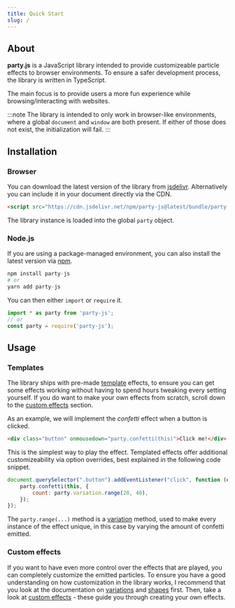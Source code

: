 ```yaml
---
title: Quick Start
slug: /
---
```


## About

**party.js** is a JavaScript library intended to provide customizeable particle effects to browser environments. To ensure a safer development process, the library is written in TypeScript.

The main focus is to provide users a more fun experience while browsing/interacting with websites.

:::note
The library is intended to only work in browser-like environments, where a global `document` and `window` are both present. If either of those does not exist, the initialization will fail.
:::

## Installation

### Browser

You can download the latest version of the library from [jsdelivr](https://www.jsdelivr.com/package/npm/party-js). Alternatively you can include it in your document directly via the CDN.

```html
<script src="https://cdn.jsdelivr.net/npm/party-js@latest/bundle/party.min.js"></script>
```

The library instance is loaded into the global `party` object.

### Node.js

If you are using a package-managed environment, you can also install the latest version via [npm](https://www.npmjs.com/package/party-js).

```python
npm install party-js
# or
yarn add party-js
```

You can then either `import` or `require` it.

```ts
import * as party from 'party-js';
// or
const party = require('party-js');
```

## Usage

### Templates

The library ships with pre-made [template](/docs/templates) effects, to ensure you can get some effects working without having to spend hours tweaking every setting yourself. If you do want to make your own effects from scratch, scroll down to the [custom effects](#custom-effects) section.

As an example, we will implement the _confetti_ effect when a button is clicked.

```html
<div class="button" onmousedown="party.confetti(this)">Click me!</div>
```

This is the simplest way to play the effect. Templated effects offer additional customizeability via option overrides, best explained in the following code snippet.

```js
document.querySelector(".button").addEventListener("click", function (e) {
    party.confetti(this, {
        count: party.variation.range(20, 40),
    });
});
```

The `party.range(...)` method is a [variation](/docs/variations) method, used to make every instance of the effect unique, in this case by varying the amount of confetti emitted.

### Custom effects

If you want to have even more control over the effects that are played, you can completely customize the emitted particles. To ensure you have a good understanding on how customization in the library works, I recommend that you look at the documentation on [variations](/docs/variations) and [shapes](/docs/shapes) first. Then, take a look at [custom effects](/docs/custom-effects) - these guide you through creating your own effects.
